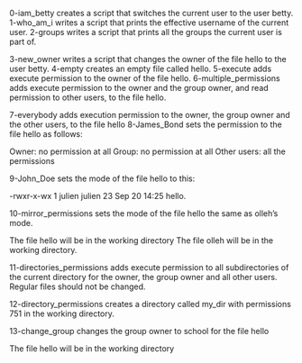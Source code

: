 0-iam_betty creates a script that switches the current user to the user betty.
1-who_am_i writes a script that prints the effective username of the current user.
2-groups writes a script that prints all the groups the current user is part of.

3-new_owner writes a script that changes the owner of the file hello to the user betty.
4-empty creates an empty file called hello.
5-execute adds execute permission to the owner of the file hello.
6-multiple_permissions  adds execute permission to the owner and the group owner, and read permission to other users, to the file hello.

7-everybody adds execution permission to the owner, the group owner and the other users, to the file hello
8-James_Bond sets the permission to the file hello as follows:

Owner: no permission at all
Group: no permission at all
Other users: all the permissions

9-John_Doe sets the mode of the file hello to this:

-rwxr-x-wx 1 julien julien 23 Sep 20 14:25 hello.

10-mirror_permissions sets the mode of the file hello the same as olleh’s mode.

The file hello will be in the working directory
The file olleh will be in the working directory.

11-directories_permissions adds execute permission to all subdirectories of the current directory for the owner, the group owner and all other users. Regular files should not be changed.

12-directory_permissions creates a directory called my_dir with permissions 751 in the working directory.

13-change_group changes the group owner to school for the file hello

The file hello will be in the working directory


